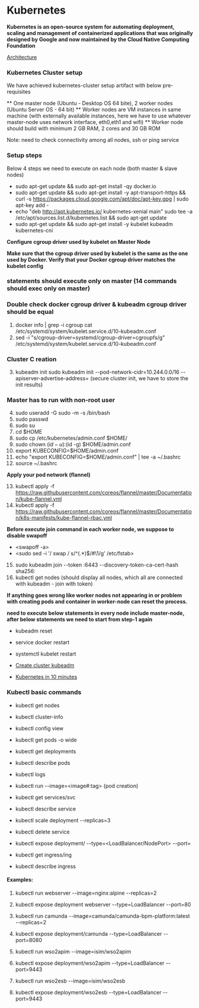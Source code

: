 Kubernetes
=======

**Kubernetes is an open-source system for automating deployment, scaling and management of containerized applications that was originally designed by Google and now maintained by the Cloud Native Computing Foundation**

[Architecture](https://x-team.com/blog/introduction-kubernetes-architecture/)

### Kubernetes Cluster setup

We have achieved kubernetes-cluster setup artifact with below pre-requisites 

** One master node (Ubuntu - Desktop OS 64 bite), 2 worker nodes (Ubuntu Server OS - 64 bit)
** Worker nodes are VM instances in same machine (with externally available instances, here we have to use whatever master-node uses network interface, eth0,eth1 and wifi)
** Worker node should build with minimum 2 GB RAM, 2 cores and 30 GB ROM

Note: need to check connectivity among all nodes, ssh or ping service

### Setup steps 

Below 4 steps we need to execute on each node (both master & slave nodes)

* sudo apt-get update && sudo apt-get install -qy docker.io
* sudo apt-get update && sudo apt-get install -y apt-transport-https && curl -s https://packages.cloud.google.com/apt/doc/apt-key.gpg | sudo apt-key add -
* echo "deb http://apt.kubernetes.io/ kubernetes-xenial main" sudo tee -a /etc/apt/sources.list.d/kubernetes.list && sudo apt-get update
* sudo apt-get update && sudo apt-get install -y kubelet kubeadm kubernetes-cni

**Configure cgroup driver used by kubelet on Master Node**

**Make sure that the cgroup driver used by kubelet is the same as the one used by Docker. Verify that your Docker cgroup driver matches the kubelet config**


### statements should execute only on master (14 commands should exec only on master)

### Double check docker cgroup driver & kubeadm cgroup driver should be equal

1. docker info | grep -i cgroup cat /etc/systemd/system/kubelet.service.d/10-kubeadm.conf
2. sed -i "s/cgroup-driver=systemd/cgroup-driver=cgroupfs/g" /etc/systemd/system/kubelet.service.d/10-kubeadm.conf

### Cluster C reation

3. kubeadm init sudo kubeadm init --pod-network-cidr=10.244.0.0/16 --apiserver-advertise-address=<master-node-ip> (secure cluster init, we have to store the init results)

### Master has to run with non-root user

4. sudo useradd <kubernete-master-user> -G sudo -m -s /bin/bash
5. sudo passwd <kubernete-master-user>
6. sudo su <kubernete-master-user>
7. cd $HOME
8. sudo cp /etc/kubernetes/admin.conf $HOME/
9. sudo chown $(id -u):$(id -g) $HOME/admin.conf
10. export KUBECONFIG=$HOME/admin.conf
11. echo "export KUBECONFIG=$HOME/admin.conf" | tee -a ~/.bashrc
12. source ~/.bashrc

**Apply your pod network (flannel)**

13. kubectl apply -f https://raw.githubusercontent.com/coreos/flannel/master/Documentation/kube-flannel.yml
14. kubectl apply -f https://raw.githubusercontent.com/coreos/flannel/master/Documentation/k8s-manifests/kube-flannel-rbac.yml


**Before execute join command in each worker node, we suppose to disable swapoff**

* <swapoff -a>
* <sudo sed -i '/ swap / s/^\(.*\)$/#\1/g' /etc/fstab>

15. sudo kubeadm join --token <actual-token> <master-node-ip>:6443 --discovery-token-ca-cert-hash sha256:<hash> 
16. kubectl get nodes (should display all nodes, which all are connected with kubeadm - join with token)


**If anything goes wrong like worker nodes not appearing in <kubectl get nodes> or problem with creating pods and container in worker-node can reset the process.**

**need to execute below statements in every node include master-node, after below statements we need to start from step-1 again**
* kubeadm reset
* service docker restart
* systemctl kubelet restart


* [Create cluster kubeadm](https://kubernetes.io/docs/setup/independent/create-cluster-kubeadm/)

* [Kubernetes in 10 minutes](https://blog.alexellis.io/kubernetes-in-10-minutes/)


### Kubectl basic commands

* kubectl get nodes
* kubectl cluster-info
* kubectl config view

* kubectl get pods -o wide
* kubectl get deployments 
* kubectl describe pods
* kubectl logs <pod>
* kubectl run <pod-name> --image=<image#:tag> (pod creation)

* kubectl get services/svc
* kubectl describe service <service-name>
* kubectl scale deployment <service-name> --replicas=3
* kubectl delete service <service-name>
* kubectl expose deployment/<pod-name> --type=<LoadBalancer/NodePort> --port=<service-port>

* kubectl get ingress/ing
* kubectl describe ingress <ingress-name>


#### Examples:


1. kubectl run webserver --image=nginx:alpine --replicas=2
2. kubectl expose deployment webserver --type=LoadBalancer --port=80


1. kubectl run camunda --image=camunda/camunda-bpm-platform:latest --replicas=2
2. kubectl expose deployment/camunda --type=LoadBalancer --port=8080

1. kubectl run wso2apim --image=isim/wso2apim
2. kubectl expose deployment/wso2apim --type=LoadBalancer --port=9443

1. kubectl run wso2esb --image=isim/wso2esb
2. kubectl expose deployment/wso2esb --type=LoadBalancer --port=9443

